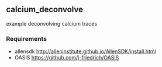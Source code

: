 ## calcium_deconvolve


example deconvolving calcium traces

### Requirements

- allensdk http://alleninstitute.github.io/AllenSDK/install.html
- OASIS https://github.com/j-friedrich/OASIS
